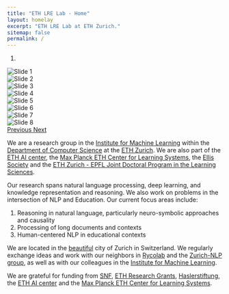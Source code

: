 ```yaml
---
title: "ETH LRE Lab - Home"
layout: homelay
excerpt: "ETH LRE Lab at ETH Zurich."
sitemap: false
permalink: /
---
```


<div markdown="0" id="carousel" class="carousel slide" data-ride="carousel" data-interval="4000" data-pause="hover" >
    <!-- Menu -->
    <ol class="carousel-indicators">
        <li data-target="#carousel" data-slide-to="0" class="active"></li>
    </ol>

  <!-- Items -->
  <div class="carousel-inner" markdown="0">
    <div class="item active">
      <img src="{{ site.url }}{{ site.baseurl }}/images/slider/DSCF6419.jpg" alt="Slide 1" />
    </div>
    <div class="item">
      <img src="{{ site.url }}{{ site.baseurl }}/images/slider/DSCF6411.jpg" alt="Slide 2" />
    </div>
    <div class="item">
      <img src="{{ site.url }}{{ site.baseurl }}/images/slider/DSCF6409.jpg" alt="Slide 3" />
    </div>
    <div class="item">
      <img src="{{ site.url }}{{ site.baseurl }}/images/slider/DSCF6405.jpg" alt="Slide 4" />
    </div>
    <div class="item">
      <img src="{{ site.url }}{{ site.baseurl }}/images/slider/DSCF6402.jpg" alt="Slide 5" />
    </div>
    <div class="item">
      <img src="{{ site.url }}{{ site.baseurl }}/images/slider/slider1.jpg" alt="Slide 6" />
    </div>
    <div class="item">
      <img src="{{ site.url }}{{ site.baseurl }}/images/slider/slider2.jpg" alt="Slide 7" />
    </div>
    <div class="item">
      <img src="{{ site.url }}{{ site.baseurl }}/images/slider/slider3.jpg" alt="Slide 8" />
    </div>
  </div>

  <a class="left carousel-control" href="#carousel" role="button" data-slide="prev">
    <span class="glyphicon glyphicon-chevron-left" aria-hidden="true"></span>
    <span class="sr-only">Previous</span>
  </a>
  <a class="right carousel-control" href="#carousel" role="button" data-slide="next">
    <span class="glyphicon glyphicon-chevron-right" aria-hidden="true"></span>
    <span class="sr-only">Next</span>
  </a>
</div>

We are a research group in the [Institute for Machine Learning](https://ml.inf.ethz.ch/) within the [Department of Computer Science](https://inf.ethz.ch/) at the [ETH Zurich](https://ethz.ch/). We are also part of the [ETH AI center](https://ai.ethz.ch/), the [Max Planck ETH Center for Learning Systems](https://learning-systems.org/), the [Ellis Society](https://ellis.eu/) and the [ETH Zurich - EPFL Joint Doctoral Program in the Learning Sciences](https://lse.ethz.ch/doctoral-program-in-learning-sciences.html).

Our research spans natural language processing, deep learning, and knowledge representation and reasoning. We also work on problems in the intersection of NLP and Education. Our current focus areas include:
1. Reasoning in natural language, particularly neuro-symbolic approaches and causality
2. Processing of long documents and contexts
3. Human-centered NLP in educational contexts

We are located in the [beautiful](https://www.zuerich.com/en) city of Zurich in Switzerland. We regularly exchange ideas and work with our neighbors in [Rycolab](https://rycolab.io/) and the [Zurich-NLP group](https://zurich-nlp.ch/), as well as with our colleagues in the [Institute for Machine Learning](https://ml.inf.ethz.ch/).

We are grateful for funding from [SNF](http://www.snf.ch/en/Pages/default.aspx), [ETH Research Grants](https://ethz.ch/en/research/research-promotion/eth-grants.html), [Haslerstiftung](https://haslerstiftung.ch/), the [ETH AI center](https://ai.ethz.ch/) and the [Max Planck ETH Center for Learning Systems](https://learning-systems.org/).
